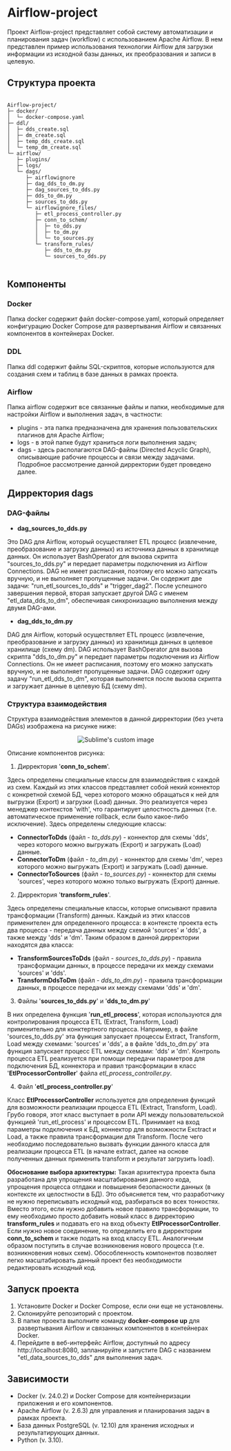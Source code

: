 # Airflow-project

Проект Airflow-project представляет собой систему автоматизации и планирования задач (workflow) с использованием Apache Airflow. В нем представлен пример использования технологии Airflow для загрузки информации из исходной базы данных, их преобразования и записи в целевую.

## Структура проекта
<pre>
<code>
Airflow-project/
├─ docker/
│  └─ docker-compose.yaml
├─ ddl/
│  ├─ dds_create.sql
│  ├─ dm_create.sql
│  ├─ temp_dds_create.sql
│  └─ temp_dm_create.sql
└─ airflow/
   ├─ plugins/
   ├─ logs/
   └─ dags/
      ├─ airflowignore
      ├─ dag_dds_to_dm.py
      ├─ dag_sources_to_dds.py
      ├─ dds_to_dm.py
      ├─ sources_to_dds.py
      └─ airflowignore_files/
         ├─ etl_process_controller.py
         ├─ conn_to_schem/
         │  ├─ to_dds.py
         │  ├─ to_dm.py
         │  └─ to_sources.py
         └─ transform_rules/
            ├─ dds_to_dm.py
            └─ sources_to_dds.py
</code>
</pre>

## Компоненты
### Docker
Папка docker содержит файл docker-compose.yaml, который определяет конфигурацию Docker Compose для развертывания Airflow и связанных компонентов в контейнерах Docker.
### DDL
Папка ddl содержит файлы SQL-скриптов, которые используются для создания схем и таблиц в базе данных в рамках проекта.
### Airflow
Папка airflow содержит все связанные файлы и папки, необходимые для настройки Airflow и выполнения задач, в частности:
- plugins - эта папка предназначена для хранения пользовательских плагинов для Apache Airflow;
- logs - в этой папке будут храниться логи выполнения задач;
- dags - здесь располагаются DAG-файлы (Directed Acyclic Graph), описывающие рабочие процессы и связи между задачами. Подробное рассмотрение данной дирректории будет проведено далее.

## Дирректория dags
### DAG-файлы
- **dag_sources_to_dds.py**

Это DAG для Airflow, который осуществляет ETL процесс (извлечение, преобразование и загрузку данных) из источника данных в хранилище данных. Он использует BashOperator для вызова скрипта "sources_to_dds.py" и передает параметры подключения из Airflow Connections. DAG не имеет расписания, поэтому его можно запускать вручную, и не выполняет пропущенные задачи. Он содержит две задачи: "run_etl_sources_to_dds" и "trigger_dag2". После успешного завершения первой, вторая запускает другой DAG с именем "etl_data_dds_to_dm", обеспечивая синхронизацию выполнения между двумя DAG-ами.

- **dag_dds_to_dm.py**

DAG для Airflow, который осуществляет ETL процесс (извлечение, преобразование и загрузку данных) из хранилища данных в целевое хранилище (схему dm). DAG использует BashOperator для вызова скрипта "dds_to_dm.py" и передает параметры подключения из Airflow Connections. Он не имеет расписания, поэтому его можно запускать вручную, и не выполняет пропущенные задачи. DAG содержит одну задачу "run_etl_dds_to_dm", которая выполняется после вызова скрипта и загружает данные в целевую БД (схему dm).

### Структура взаимодействия
Структура взаимодействия элементов в данной дирректории (без учета DAGs) изображена на рисунке ниже:
<p align="center">
  <img src="https://github.com/Eugene531/Airflow-project/assets/94804642/dabcf967-b933-4aca-8dbc-bcac0fa8ef98" alt="Sublime's custom image"/>
</p>

Описание компонентов рисунка:

1. Дирректория '**conn_to_schem**'.

Здесь определены специальные классы для взаимодействия с каждой из схем. Каждый из этих классов представляет собой некий коннектор с конкретной схемой БД, через которого можно обращаться к ней для выгрузки (Export) и загрузки (Load) данных. Это реализуется через менеджер контекстов 'with', что гарантирует целостность данных (т.е. автоматическое применение rollback, если было какое-либо исключение). Здесь определены следующие классы:
- **ConnectorToDds** (файл - _to_dds.py_) - коннектор для схемы 'dds', через которого можно выгружать (Export) и загружать (Load) данные.
- **ConnectorToDm** (файл - _to_dm.py_) - коннектор для схемы 'dm', через которого можно выгружать (Export) и загружать (Load) данные.
- **ConnectorToSources** (файл - _to_sources.py_) - коннектор для схемы 'sources', через которого можно только выгружать (Export) данные.

2. Дирректория '**transform_rules**'.

Здесь определены специальные классы, которые описывают правила трансформации (Transform) данных. Каждый из этих классов применителен для определенного процесса: в контексте проекта есть два процесса - передача данных между схемой 'sources' и 'dds', а также между 'dds' и 'dm'. Таким образом в данной дирректории находятся два класса:
- **TransformSourcesToDds** (файл - _sources_to_dds.py_) - правила трансформации данных, в процессе передачи их между схемами 'sources' и 'dds'.
- **TransformDdsToDm** (файл - _dds_to_dm.py_) - правила трансформации данных, в процессе передачи их между схемами 'dds' и 'dm'.

3. Файлы '**sources_to_dds.py**' и '**dds_to_dm.py**'

В них определена функция '**run_etl_process**', которая используются для контролирования процесса ETL (Extract, Transform, Load) применительно для конктертного процесса. Например, в файле 'sources_to_dds.py' эта функция запускает процессы Extract, Transform, Load между схемами: 'sources' и 'dds', а в файле 'dds_to_dm.py' эта функция запускает процесс ETL между схемами: 'dds' и 'dm'.
Контроль процесса ETL реализуется при помощи передачи параметров для подключения БД, коннектора и правил трансформации в класс '**EtlProcessorController**' файла _etl_process_controller.py_.

4. Файл '**etl_process_controller.py**'

Класс **EtlProcessorController** используется для определения функций для возможности реализации процесса ETL (Extract, Transform, Load). Грубо говоря, этот класс выступает в роли API между пользовательской функцией 'run_etl_process' и процессом ETL. Принимает на вход параметры подключения к БД, коннектор для возможности Exctract и Load, а также правила трансформации для Transform. После чего необходимо последовательно вызвать функции данного класса для реализации процесса ETL (в начале extract, далее на основе полученных данных применить transform и результат загрузить load).

**Обоснование выбора архитектуры:** Такая архитектура проекта была разработана для упрощения масштабирования данного кода, упрощения процесса отлдаки и повышения безопасности данных (в контексте их целостности в БД). Это объясняется тем, что разработчику не нужно переписывать исходный код, разбираться во всех тонкостях. Вместо этого, если нужно добавить новое правило трансформации, то ему необходимо просто добавить новый класс в дирректорию **transform_rules** и подавать его на вход объекту **EtlProcessorController**. Если нужно новое соединение, то определить его в дирректории **conn_to_schem** и также подать на вход классу ETL. Аналогичным образом поступить в случае возникновения нового процесса (т.е. возникновения новых схем). Обособленность компонентов позволяет легко масштабировать данный проект без необходимости редактировать исходный код.

## Запуск проекта
1. Установите Docker и Docker Compose, если они еще не установлены.
2. Склонируйте репозиторий с проектом.
3. В папке проекта выполните команду **docker-compose up** для развертывания Airflow и связанных компонентов в контейнерах Docker.
4. Перейдите в веб-интерфейс Airflow, доступный по адресу http://localhost:8080, запланируйте и запустите DAG с названием "etl_data_sources_to_dds" для выполнения задач.

## Зависимости
- Docker (v. 24.0.2) и Docker Compose для контейнеризации приложения и его компонентов.
- Apache Airflow (v. 2.6.3) для управления и планирования задач в рамках проекта.
- База данных PostgreSQL (v. 12.10) для хранения исходных и результатирующих данных.
- Python (v. 3.10).
